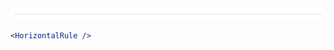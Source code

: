 <div class="references">
  <div class="reference">
    <a href="public/images/components/HorizontalRule/1.png">
      <img src="public/images/components/HorizontalRule/1.png" alt="HorizontalRule 1" />
    </a>
  </div>
</div>

```jsx
<HorizontalRule />
```
